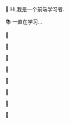 :beer: Hi,我是一个前端学习者.

:books: 一直在学习...

:poultry_leg:

:lollipop:

:icecream:

:hamburger:

:rice_ball:

:cake:

:cookie:

:chocolate_bar:


